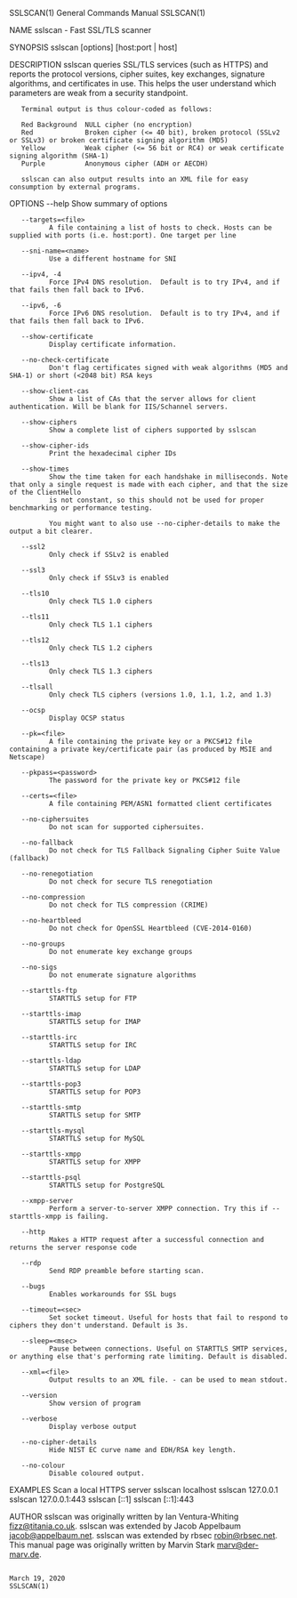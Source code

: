 SSLSCAN(1)                                                             General Commands Manual                                                            SSLSCAN(1)

NAME
       sslscan - Fast SSL/TLS scanner

SYNOPSIS
       sslscan [options] [host:port | host]

DESCRIPTION
       sslscan  queries  SSL/TLS services (such as HTTPS) and reports the protocol versions, cipher suites, key exchanges, signature algorithms, and certificates in
       use.  This helps the user understand which parameters are weak from a security standpoint.

       Terminal output is thus colour-coded as follows:

       Red Background  NULL cipher (no encryption)
       Red             Broken cipher (<= 40 bit), broken protocol (SSLv2 or SSLv3) or broken certificate signing algorithm (MD5)
       Yellow          Weak cipher (<= 56 bit or RC4) or weak certificate signing algorithm (SHA-1)
       Purple          Anonymous cipher (ADH or AECDH)

       sslscan can also output results into an XML file for easy consumption by external programs.

OPTIONS
       --help
              Show summary of options

       --targets=<file>
              A file containing a list of hosts to check. Hosts can be supplied with ports (i.e. host:port). One target per line

       --sni-name=<name>
              Use a different hostname for SNI

       --ipv4, -4
              Force IPv4 DNS resolution.  Default is to try IPv4, and if that fails then fall back to IPv6.

       --ipv6, -6
              Force IPv6 DNS resolution.  Default is to try IPv4, and if that fails then fall back to IPv6.

       --show-certificate
              Display certificate information.

       --no-check-certificate
              Don't flag certificates signed with weak algorithms (MD5 and SHA-1) or short (<2048 bit) RSA keys

       --show-client-cas
              Show a list of CAs that the server allows for client authentication. Will be blank for IIS/Schannel servers.

       --show-ciphers
              Show a complete list of ciphers supported by sslscan

       --show-cipher-ids
              Print the hexadecimal cipher IDs

       --show-times
              Show the time taken for each handshake in milliseconds. Note that only a single request is made with each cipher, and that the size of the ClientHello
              is not constant, so this should not be used for proper benchmarking or performance testing.

              You might want to also use --no-cipher-details to make the output a bit clearer.

       --ssl2
              Only check if SSLv2 is enabled

       --ssl3
              Only check if SSLv3 is enabled

       --tls10
              Only check TLS 1.0 ciphers

       --tls11
              Only check TLS 1.1 ciphers

       --tls12
              Only check TLS 1.2 ciphers

       --tls13
              Only check TLS 1.3 ciphers

       --tlsall
              Only check TLS ciphers (versions 1.0, 1.1, 1.2, and 1.3)

       --ocsp
              Display OCSP status

       --pk=<file>
              A file containing the private key or a PKCS#12 file containing a private key/certificate pair (as produced by MSIE and Netscape)

       --pkpass=<password>
              The password for the private key or PKCS#12 file

       --certs=<file>
              A file containing PEM/ASN1 formatted client certificates

       --no-ciphersuites
              Do not scan for supported ciphersuites.

       --no-fallback
              Do not check for TLS Fallback Signaling Cipher Suite Value (fallback)

       --no-renegotiation
              Do not check for secure TLS renegotiation

       --no-compression
              Do not check for TLS compression (CRIME)

       --no-heartbleed
              Do not check for OpenSSL Heartbleed (CVE-2014-0160)

       --no-groups
              Do not enumerate key exchange groups

       --no-sigs
              Do not enumerate signature algorithms

       --starttls-ftp
              STARTTLS setup for FTP

       --starttls-imap
              STARTTLS setup for IMAP

       --starttls-irc
              STARTTLS setup for IRC

       --starttls-ldap
              STARTTLS setup for LDAP

       --starttls-pop3
              STARTTLS setup for POP3

       --starttls-smtp
              STARTTLS setup for SMTP

       --starttls-mysql
              STARTTLS setup for MySQL

       --starttls-xmpp
              STARTTLS setup for XMPP

       --starttls-psql
              STARTTLS setup for PostgreSQL

       --xmpp-server
              Perform a server-to-server XMPP connection. Try this if --starttls-xmpp is failing.

       --http
              Makes a HTTP request after a successful connection and returns the server response code

       --rdp
              Send RDP preamble before starting scan.

       --bugs
              Enables workarounds for SSL bugs

       --timeout=<sec>
              Set socket timeout. Useful for hosts that fail to respond to ciphers they don't understand. Default is 3s.

       --sleep=<msec>
              Pause between connections. Useful on STARTTLS SMTP services, or anything else that's performing rate limiting. Default is disabled.

       --xml=<file>
              Output results to an XML file. - can be used to mean stdout.

       --version
              Show version of program

       --verbose
              Display verbose output

       --no-cipher-details
              Hide NIST EC curve name and EDH/RSA key length.

       --no-colour
              Disable coloured output.

EXAMPLES
       Scan a local HTTPS server
              sslscan localhost
              sslscan 127.0.0.1
              sslscan 127.0.0.1:443
              sslscan [::1]
              sslscan [::1]:443

AUTHOR
       sslscan was originally written by Ian Ventura-Whiting <fizz@titania.co.uk>.
       sslscan was extended by Jacob Appelbaum <jacob@appelbaum.net>.
       sslscan was extended by rbsec <robin@rbsec.net>.
       This manual page was originally written by Marvin Stark <marv@der-marv.de>.

                                                                           March 19, 2020                                                                 SSLSCAN(1)
